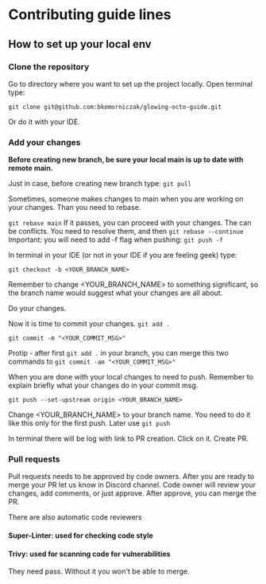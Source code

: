 # Contributing guide lines
## How to set up your local env
### Clone the repository
Go to directory where you want to set up the project locally. Open terminal type:

`git clone git@github.com:bkomorniczak/glowing-octo-guide.git`

Or do it with your IDE.

### Add your changes

<strong> Before creating new branch, be sure your local main is up to date with remote main. </strong>

Just in case, before creating new branch type: `git pull`

Sometimes, someone makes changes to main when you are working on your changes. Than you need to rebase.

`git rebase main`
If it passes, you can proceed with your changes.
The can be conflicts. You need to resolve them, and then `git rebase --continue`
Important: you will need to add -f flag when pushing: `git push -f`

In terminal in your IDE (or not in your IDE if you are feeling geek) type:

`git checkout -b <YOUR_BRANCH_NAME>`

Remember to change <YOUR_BRANCH_NAME> to something significant, so the branch name would suggest what your changes are all about.

Do your changes.

Now it is time to commit your changes.
`git add .`

`git commit -m "<YOUR_COMMIT_MSG>"`

Protip - after first `git add .` in your branch, you can merge this two commands to `git commit -am "<YOUR_COMMIT_MSG>"`

When you are done with your local changes to need to push. Remember to explain briefly what your changes do in your commit msg.

`git push --set-upstream origin <YOUR_BRANCH_NAME>`

Change <YOUR_BRANCH_NAME> to your branch name. You need to do it like this only for the first push. Later use `git push`

In terminal there will be log with link to PR creation. Click on it. Create PR.

### Pull requests
Pull requests needs to be approved by code owners. After you are ready to merge your PR let us know in Discord channel.
Code owner will review your changes, add comments, or just approve. After approve, you can merge the PR.

There are also automatic code reviewers
#### Super-Linter: used for checking code style
#### Trivy: used for scanning code for vulnerabilities

They need pass. Without it you won't be able to merge.
